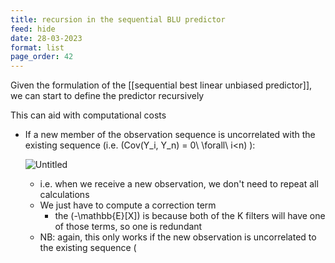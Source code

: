 ```yaml
---
title: recursion in the sequential BLU predictor
feed: hide
date: 28-03-2023
format: list
page_order: 42
---
```



Given the formulation of the [[sequential best linear unbiased predictor]], we can start to define the predictor recursively

This can aid with computational costs

- If a new member of the observation sequence is uncorrelated with the existing sequence (i.e.  \(Cov(Y_i, Y_n) = 0\ \forall\ i<n\) ):
    
    ![Untitled](https://s3-us-west-2.amazonaws.com/secure.notion-static.com/48deac9d-2b8b-41f8-ac72-d83e4bbdb36f/Untitled.png)
    
    -   i.e. when we receive a new observation, we don't need to repeat all calculations
    -   We just have to compute a correction term
        -   the  \(-\mathbb{E}[X]\)  is because both of the K filters will have one of those terms, so one is redundant
    -   NB: again, this only works if the new observation is uncorrelated to the existing sequence \(